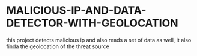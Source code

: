 # MALICIOUS-IP-AND-DATA-DETECTOR-WITH-GEOLOCATION
this project detects malicious ip and also reads a set of data as well, it also finda the geolocation of the threat source
